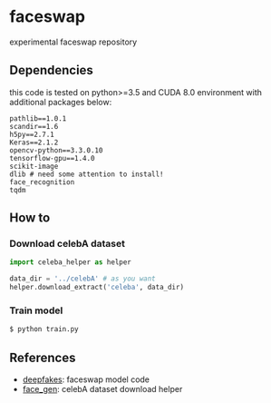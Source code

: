 # faceswap
experimental faceswap repository

## Dependencies
this code is tested on python>=3.5 and CUDA 8.0 environment with additional packages below:

```
pathlib==1.0.1
scandir==1.6
h5py==2.7.1
Keras==2.1.2
opencv-python==3.3.0.10
tensorflow-gpu==1.4.0
scikit-image
dlib # need some attention to install!
face_recognition
tqdm
```

## How to

### Download celebA dataset

```python
import celeba_helper as helper

data_dir = '../celebA' # as you want
helper.download_extract('celeba', data_dir)
```

### Train model

```bash
$ python train.py
```


## References
- [deepfakes](https://github.com/deepfakes/faceswap): faceswap model code
- [face_gen](https://github.com/bestkao/face_gen): celebA dataset download helper
